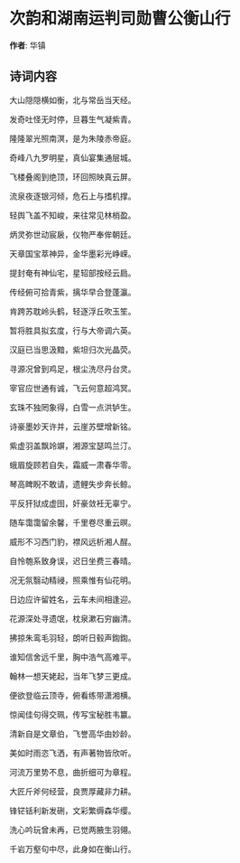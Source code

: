 # 次韵和湖南运判司勋曹公衡山行

**作者**: 华镇

## 诗词内容

大山隠隠横如衡，北与常岳当天经。

发奇吐怪无时停，旦暮生气凝紫青。

隆隆翠光照南溟，是为朱陵赤帝庭。

奇峰八九罗明星，真仙宴集通层城。

飞楼叠阁到绝顶，环回照映真云屏。

流泉夜逐银河倾，危石上与搘机撑。

轻舆飞盖不知峻，来往常见林梢盈。

炳灵弥世动宸扆，仪物严奉侔朝廷。

天章国宝萃神异，金华墨彩光峥嵘。

提封奄有神仙宅，星轺部按经云扃。

传经俯可拾青紫，摛华早合登蓬瀛。

肯跨苏耽岭头鹤，轻逐浮丘吹玉笙。

暂将胜具拟玄度，行与大帝调六英。

汉庭已当思汲黯，紫坦归次光晶荧。

寻源况曾到鸡足，根尘洗尽丹台灵。

宰官应世通有诚，飞云何意超鸿冥。

玄珠不独罔象得，白雪一点洪𬬻生。

诗豪墨妙天许并，云崖苏壁增新铭。

紫虚羽盖飘竛竮，湘源宝瑟鸣兰汀。

蛾眉旋顾若自失，霜威一肃春华零。

琴高睥睨不敢请，遗鲤失步奔长鲸。

平反犴狱成虚囹，奸豪敛衽无辜宁。

随车霭霭留余馨，千里卷尽重云暝。

威形不习西门豹，襟风远析湘人酲。

自怜匏系致身误，迟日坐费三春晴。

况无氛翳动精祲，照乘惟有仙花明。

日边应许留姓名，云车未间相逢迎。

花源深处寻遗氓，枕泉漱石穷幽清。

拂掠朱鸾毛羽轻，朗听日毂声鍧鍧。

谁知信舍远千里，胸中浩气高难平。

翰林一想天姥起，当年飞梦三更成。

便欲登临云顶寺，俯看练带潇湘横。

惊闻佳句得交珮，传写宝秘胜韦籝。

清新自是文章伯，飞誉高华由妙龄。

美如时雨恣飞洒，有声著物皆欣听。

河流万里势不息，曲折细可为章程。

大匠斤斧何经营，良贾厚藏非力耕。

锋铓铦利新发硎，文彩繁缛森华缨。

洗心吟玩曾未再，已觉两腋生羽翎。

千岩万壑句中尽，此身如在衡山行。

